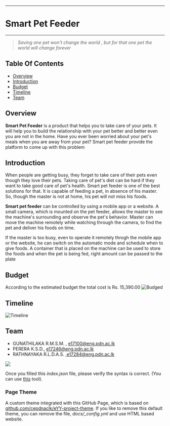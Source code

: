 ___
# **Smart Pet Feeder**
___
> _Saving one pet won't change the world_ , 
> _but for that one pet the world will change forever_

## Table Of Contents
-   [Overview](#overview)
-   [Introduction](#introduction)
-   [Budget](#budget)
-   [Timeline](#timeline)
-   [Team](#team)


## Overview
**Smart Pet Feeder**  is a product that helps you to take care of your pets. It will help you to build the relationship with your pet better and better even you are not in the home. Have you ever been worried about your pet's meals when you are away from your pet? Smart pet feeder provide the platform to come up with this problem

## **Introduction**
When people are getting busy, they forget to take care of their pets even though they love their pets. Taking care of pet's diet can be hard if they want to take good care of pet's health. Smart pet feeder is one of the best solutions for that. It is capable of feeding a pet, in absence of his master. So, though the master is not at home, his pet will not miss his foods.

**Smart pet feeder** can be controlled by using a mobile app or a website. A small camera, which is mounted on the pet feeder, allows the master to see the machine's surrounding and observe the pet's behavior. Master can move the machine remotely while watching through the camera, to find the pet and deliver his foods on time.

If the master is too busy, even to operate it remotely throgh the mobile app or the website, he can switch on the automatic mode and schedule when to give foods. A container that is placed on the machine can be used to store the foods and when the pet is being fed, right amount can be passed to the plate

## Budget

According to the estimated budget the total cost is Rs. 15,390.00
![Budged](https://user-images.githubusercontent.com/73440714/126665870-d93332be-ee99-4224-983c-de4a4441b03a.JPG)

## Timeline
![Timeline](https://user-images.githubusercontent.com/73387610/126746475-0e0ca3b4-7402-459c-b9f5-30f6185ac373.png)

## Team
- GUNATHILAKA R.M.S.M. , e17100@eng.pdn.ac.lk
- PERERA K.S.D., e17246@eng.pdn.ac.lk
- RATHNAYAKA R.L.D.A.S. ,e17284@eng.pdn.ac.lk

![](https://user-images.githubusercontent.com/73387610/126747165-2ed4a261-1063-4e21-985c-71d638d70ffb.jpg)


Once you filled this _index.json_ file, please verify the syntax is correct. (You can use [this](https://jsonlint.com/) tool).

### Page Theme

A custom theme integrated with this GitHub Page, which is based on [github.com/cepdnaclk/eYY-project-theme](https://github.com/cepdnaclk/eYY-project-theme). If you like to remove this default theme, you can remove the file, _docs/\_config.yml_ and use HTML based website.
